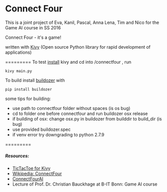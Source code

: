 Connect Four
=========
This is a joint project of Eva, Kanil, Pascal, Anna Lena, Tim and Nico for the Game AI course in SS 2016

Connect Four - it's a game! 

written with [Kivy](http://kivy.org "Kivy") (Open source Python library for rapid development of applications)

=========
To test [install](https://kivy.org/#download) kivy and cd into /connectfour , run

	kivy main.py

To build install [buildozer](https://github.com/kivy/buildozer) with

	pip install buildozer

some tips for building:
* use path to connectfour folder without spaces (is os bug)
* cd to folder one before connectfour and run
	buildozer osx release
* if building of osx: change osx.py in buildozer from builddir to build_dir (is bug)
* use provided buildozer.spec
* if venv error try downgrading to python 2.7.9 

=========

##### Resources:
* [TicTacToe for Kivy](https://github.com/kgantsov/tictactoe)
* [Wikipedia: ConnectFour](https://en.wikipedia.org/wiki/Connect_Four)
* [ConnectFourAI](http://roadtolarissa.com/connect-4-ai-how-it-works/)
* Lecture of Prof. Dr. Christian Bauckhage at B-IT Bonn: Game AI course